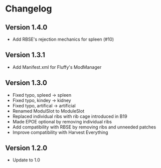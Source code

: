 # Changelog

## Version 1.4.0

- Add RBSE's rejection mechanics for spleen (#10)

## Version 1.3.1

- Add Manifest.xml for Fluffy's ModManager

## Version 1.3.0

- Fixed typo, spleed -> spleen
- Fixed typo, kindey -> kidney
- Fixed typo, artifical -> artificial
- Renamed ModulSlot to ModuleSlot
- Replaced individual ribs with rib cage introduced in B19
- Made EPOE optional by removing individual ribs
- Add compatibility with RBSE by removing ribs and unneeded patches
- Improve compatibility with Harvest Everything

## Version 1.2.0

- Update to 1.0
